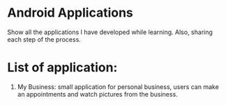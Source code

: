# Android Applications
Show all the applications I have developed while learning.
Also, sharing each step of the process.

# List of application:
1. My Business:
  small application for personal business, users can make an appointments and watch pictures from the business.
